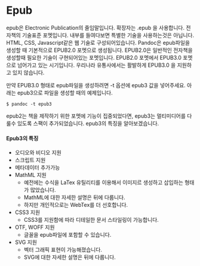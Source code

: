 # Epub
epub은 Electronic Publication의 줄임말입니다.
확장자는 .epub 을 사용합니다.
전자책의 기술표준 포멧입니다.
내부를 들여다보면 특별한 기술을 사용하는것은 아닙니다.
HTML, CSS, Javascript같은 웹 기술로 구성되어있습니다.
Pandoc은 epub파일을 생성할 때 기본적으로 EPUB2.0 포멧으로 생성됩니다.
EPUB2.0은 일반적인 전자책을 생성할때 필요한 기술이 구현되어있는 포멧입니다.
EPUB2.0 포멧에서 EPUB3.0 포멧으로 넘어가고 있는 시기입니다.
우리나라 유통사에서는 활발하게 EPUB3.0 을 지원하고 있지 않습니다.

만약 EPUB3.0 형태로 epub파일을 생성하려면 -t 옵션에 epub3 값을 넣어주세요.
아래는 epub3으로 파일을 생성할 때의 예제입니다.

	$ pandoc -t epub3

epub2는 책을 제작하기 위한 포멧에 기능이 집중되었다면, 
epub3는 멀티미디어를 다룰수 있도록 스팩이 추가되었습니다.
epub3의 특징을 알아보겠습니다.

#### Epub3의 특징
- 오디오와 비디오 지원
- 스크립트 지원
- 메타데이터 추가가능
- MathML 지원
	- 예전에는 수식을 LaTex 유틸리티를 이용해서 이미지르 생성하고 삽입하는 형태가 많았습니다.
	- MathML에 대한 자세한 설명은 뒤에 다룹니다.
	- 하지만 개인적으로는 WebTex를 더 선호합니다.
- CSS3 지원
	- CSS3를 지원함에 따라 디테일한 문서 스타일링이 가능합니다.
- OTF, WOFF 지원
	- 글꼴을 epub파일에 포함할 수 있습니다.
- SVG 지원
	- 벡터 그래픽 표현이 가능해졌습니다.
	- SVG에 대한 자세한 설명은 뒤에 다룹니다.
